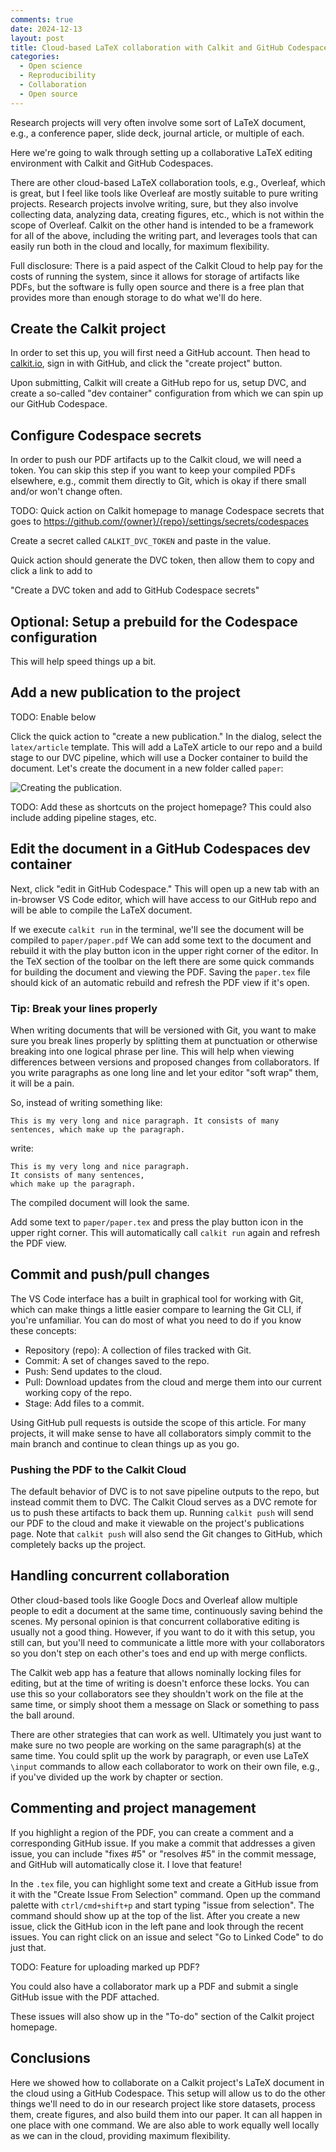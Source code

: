 ```yaml
---
comments: true
date: 2024-12-13
layout: post
title: Cloud-based LaTeX collaboration with Calkit and GitHub Codespaces
categories:
  - Open science
  - Reproducibility
  - Collaboration
  - Open source
---
```


Research projects will very often involve some sort of LaTeX document,
e.g., a conference paper, slide deck, journal article,
or multiple of each.

Here we're going to walk through setting up a collaborative LaTeX editing
environment with Calkit and GitHub Codespaces.

There are other cloud-based LaTeX collaboration tools,
e.g., Overleaf, which is great,
but I feel like tools like Overleaf are
mostly suitable to pure writing projects.
Research projects involve writing, sure,
but they also involve collecting data,
analyzing data, creating figures, etc.,
which is not within the scope of Overleaf.
Calkit on the other hand is intended to be a framework for all of the above,
including the writing part,
and leverages tools that can easily run both in the cloud and locally,
for maximum flexibility.

Full disclosure: There is a paid aspect of the Calkit Cloud
to help pay for the costs of running the system,
since it allows for storage of artifacts like PDFs,
but the software is fully open source and there is a free plan
that provides more than enough storage to do what we'll do here.

## Create the Calkit project

In order to set this up, you will first need a GitHub account.
Then head to [calkit.io](https://calkit.io),
sign in with GitHub,
and click the "create project" button.

Upon submitting, Calkit will create a GitHub repo for us,
setup DVC,
and create a so-called "dev container" configuration from
which we can spin up our GitHub Codespace.

## Configure Codespace secrets

In order to push our PDF artifacts up to the Calkit cloud,
we will need a token.
You can skip this step if you want to keep your compiled PDFs elsewhere,
e.g., commit them directly to Git,
which is okay if there small and/or won't change often.

TODO: Quick action on Calkit homepage to manage Codespace secrets
that goes to
https://github.com/{owner}/{repo}/settings/secrets/codespaces

Create a secret called `CALKIT_DVC_TOKEN`
and paste in the value.

Quick action should generate the DVC token, then allow them to copy
and click a link to add to

"Create a DVC token and add to GitHub Codespace secrets"

## Optional: Setup a prebuild for the Codespace configuration

This will help speed things up a bit.

## Add a new publication to the project

TODO: Enable below

Click the quick action to "create a new publication."
In the dialog,
select the `latex/article` template.
This will add a LaTeX article to our repo and a build stage to our
DVC pipeline,
which will use a Docker container to build the document.
Let's create the document in a new folder called `paper`:

![Creating the publication.](TODO)

TODO: Add these as shortcuts on the project homepage?
This could also include adding pipeline stages, etc.

## Edit the document in a GitHub Codespaces dev container

Next, click "edit in GitHub Codespace."
This will open up a new tab with an in-browser VS Code
editor, which will have access to our GitHub repo
and will be able to compile the LaTeX document.

If we execute `calkit run` in the terminal,
we'll see the document will be compiled to `paper/paper.pdf`
We can add some text to the document
and rebuild it with the play button icon in the upper right corner of
the editor.
In the TeX section of the toolbar on the left there are
some quick commands for building the document and viewing the PDF.
Saving the `paper.tex` file should kick of an automatic rebuild
and refresh the PDF view if it's open.

### Tip: Break your lines properly

When writing documents that will be versioned with Git,
you want to make sure you break lines properly
by splitting them at punctuation or otherwise breaking into one
logical phrase per line.
This will help when viewing differences between versions
and proposed changes from collaborators.
If you write paragraphs as one long line and let your editor "soft wrap"
them,
it will be a pain.

So, instead of writing something like:

```
This is my very long and nice paragraph. It consists of many sentences, which make up the paragraph.
```

write:

```
This is my very long and nice paragraph.
It consists of many sentences,
which make up the paragraph.
```

The compiled document will look the same.

Add some text to `paper/paper.tex` and press the play button icon
in the upper right corner.
This will automatically call `calkit run` again and refresh the PDF view.

## Commit and push/pull changes

The VS Code interface has a built in graphical tool for working with Git,
which can make things a little easier compare to learning the Git CLI,
if you're unfamiliar.
You can do most of what you need to do if you know these concepts:

- Repository (repo): A collection of files tracked with Git.
- Commit: A set of changes saved to the repo.
- Push: Send updates to the cloud.
- Pull: Download updates from the cloud and merge them into our current
  working copy of the repo.
- Stage: Add files to a commit.

Using GitHub pull requests is outside the scope of this article.
For many projects,
it will make sense to have all collaborators simply commit
to the main branch and continue to clean things up as you go.

### Pushing the PDF to the Calkit Cloud

The default behavior of DVC is to not save
pipeline outputs to the repo, but instead commit them to DVC.
The Calkit Cloud serves as a DVC remote for us to push these artifacts
to back them up.
Running `calkit push` will send our PDF to the cloud
and make it viewable on the project's publications page.
Note that `calkit push` will also send the Git changes to GitHub,
which completely backs up the project.

## Handling concurrent collaboration

Other cloud-based tools like Google Docs and Overleaf
allow multiple people to edit a document at the same time,
continuously saving behind the scenes.
My personal opinion is that concurrent collaborative editing is
usually not a good thing.
However, if you want to do it with this setup,
you still can,
but you'll need to communicate a little more with your collaborators
so you don't step on each other's toes and end up with merge conflicts.

The Calkit web app has a feature that allows nominally locking files for
editing,
but at the time of writing is doesn't enforce these locks.
You can use this so your collaborators see they shouldn't
work on the file at the same time,
or simply shoot them a message on Slack or something to pass the ball around.

There are other strategies that can work as well.
Ultimately you just want to make sure no two people are working on the same
paragraph(s) at the same time.
You could split up the work by paragraph,
or even use LaTeX `\input` commands to allow each collaborator to work
on their own file, e.g.,
if you've divided up the work by chapter or section.

## Commenting and project management

If you highlight a region of the PDF, you can create a comment
and a corresponding GitHub issue.
If you make a commit that addresses a given issue,
you can include "fixes #5" or "resolves #5" in the commit message,
and GitHub will automatically close it.
I love that feature!

In the `.tex` file, you can highlight some text and create a GitHub
issue from it with the "Create Issue From Selection" command.
Open up the command palette with `ctrl/cmd+shift+p` and
start typing "issue from selection".
The command should show up at the top of the list.
After you create a new issue,
click the GitHub icon in the left pane and look through the recent issues.
You can right click on an issue and select "Go to Linked Code" to do just
that.

TODO: Feature for uploading marked up PDF?

You could also have a collaborator mark up a PDF and submit a single GitHub
issue with the PDF attached.

These issues will also show up in the "To-do" section of the Calkit project
homepage.

## Conclusions

Here we showed how to collaborate on a Calkit project's LaTeX document
in the cloud using a GitHub Codespace.
This setup will allow us to do the other things we'll
need to do in our research project like store datasets,
process them, create figures,
and also build them into our paper.
It can all happen in one place with one command.
We are also able to work equally well locally as we can in the cloud,
providing maximum flexibility.
